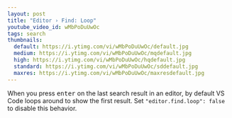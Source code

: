 ```yaml
---
layout: post
title: "Editor › Find: Loop"
youtube_video_id: wMbPoDuUwOc
tags: search
thumbnails:
  default: https://i.ytimg.com/vi/wMbPoDuUwOc/default.jpg
  medium: https://i.ytimg.com/vi/wMbPoDuUwOc/mqdefault.jpg
  high: https://i.ytimg.com/vi/wMbPoDuUwOc/hqdefault.jpg
  standard: https://i.ytimg.com/vi/wMbPoDuUwOc/sddefault.jpg
  maxres: https://i.ytimg.com/vi/wMbPoDuUwOc/maxresdefault.jpg
---
```


When you press <kbd>enter</kbd> on the last search result in an editor, by default VS Code loops around to show the first result. Set `"editor.find.loop": false` to disable this behavior.

